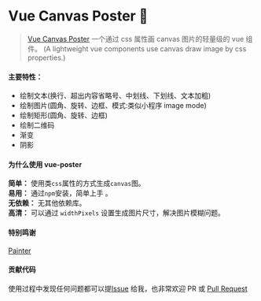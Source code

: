 # Vue Canvas Poster 🎉

> [Vue Canvas Poster](https://github.com/qappleh/vue-poster) 一个通过 css 属性画 canvas 图片的轻量级的 vue 组件。 (A lightweight vue components use canvas draw image by css properties.)


#### 主要特性：

- 绘制文本(换行、超出内容省略号、中划线、下划线、文本加粗)
- 绘制图片(圆角、旋转、边框、模式:类似小程序 image mode)
- 绘制矩形(圆角、旋转、边框)
- 绘制二维码
- 渐变
- 阴影

#### 为什么使用 vue-poster

**简单：** 使用类`css`属性的方式生成`canvas`图。  
**易用：** 通过`npm`安装，简单上手 。  
**无依赖：** 无其他依赖库。  
**高清：** 可以通过 `widthPixels` 设置生成图片尺寸，解决图片模糊问题。


#### 特别鸣谢 ​

[Painter](https://github.com/Kujiale-Mobile/Painter)

#### 贡献代码

使用过程中发现任何问题都可以提[Issue](https://github.com/qappleh/vue-poster/issues) 给我，也非常欢迎 PR 或 [Pull Request ](https://github.com/qappleh/vue-poster/pulls)



